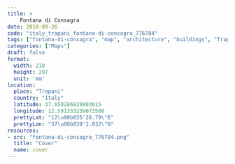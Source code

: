 ```yaml
---
title: > 
    Fontana di Consagra
date: 2018-09-26
code: "italy_trapani_fontana-di-consagra_776784"
tags: ["fontana-di-consagra", "map", "architecture", "buildings", "Trapani", "Italy"]
categories: ["Maps"]
draft: false
format:
  width: 210
  height: 297
  unit: 'mm'
location:
  place: "Trapani"
  country: "Italy"
  latitude: 37.650286829803015
  longitude: 12.591333239073508
  prettyLat: "12\u00b035'28.79\"E"
  prettyLon: "37\u00b039'1.032\"N"
resources:
- src: "fontana-di-consagra_776784.png"
  title: "Cover"
  name: cover
---
```

